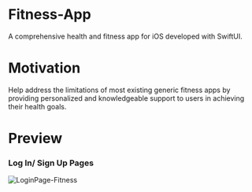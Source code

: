 # Fitness-App
A comprehensive health and fitness app for iOS developed with SwiftUI.

# Motivation
Help address the limitations of most existing generic fitness apps by providing personalized and knowledgeable support to users in achieving their health goals.

# Preview

### Log In/ Sign Up Pages
![LoginPage-Fitness](https://github.com/michaelmcodes/Fitness-App/assets/500/fce664e6-18fa-414a-a981-fda860b6b7ad)
